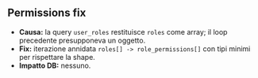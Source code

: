 ## Permissions fix

- **Causa:** la query `user_roles` restituisce `roles` come array; il loop precedente presupponeva un oggetto.
- **Fix:** iterazione annidata `roles[] -> role_permissions[]` con tipi minimi per rispettare la shape.
- **Impatto DB:** nessuno.
